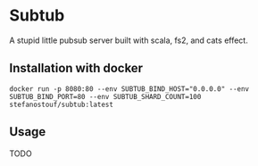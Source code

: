 # Subtub

A stupid little pubsub server built with scala, fs2, and cats effect.

## Installation with docker

```
docker run -p 8080:80 --env SUBTUB_BIND_HOST="0.0.0.0" --env SUBTUB_BIND_PORT=80 --env SUBTUB_SHARD_COUNT=100 stefanostouf/subtub:latest
```

## Usage

TODO